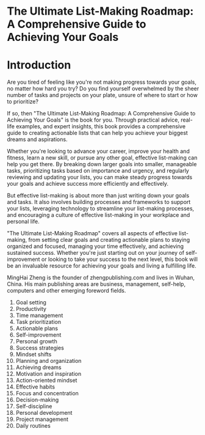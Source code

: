 # The Ultimate List-Making Roadmap: A Comprehensive Guide to Achieving Your Goals

# Introduction

Are you tired of feeling like you're not making progress towards your goals, no matter how hard you try? Do you find yourself overwhelmed by the sheer number of tasks and projects on your plate, unsure of where to start or how to prioritize?

If so, then "The Ultimate List-Making Roadmap: A Comprehensive Guide to Achieving Your Goals" is the book for you. Through practical advice, real-life examples, and expert insights, this book provides a comprehensive guide to creating actionable lists that can help you achieve your biggest dreams and aspirations.

Whether you're looking to advance your career, improve your health and fitness, learn a new skill, or pursue any other goal, effective list-making can help you get there. By breaking down larger goals into smaller, manageable tasks, prioritizing tasks based on importance and urgency, and regularly reviewing and updating your lists, you can make steady progress towards your goals and achieve success more efficiently and effectively.

But effective list-making is about more than just writing down your goals and tasks. It also involves building processes and frameworks to support your lists, leveraging technology to streamline your list-making processes, and encouraging a culture of effective list-making in your workplace and personal life.

"The Ultimate List-Making Roadmap" covers all aspects of effective list-making, from setting clear goals and creating actionable plans to staying organized and focused, managing your time effectively, and achieving sustained success. Whether you're just starting out on your journey of self-improvement or looking to take your success to the next level, this book will be an invaluable resource for achieving your goals and living a fulfilling life.


MingHai Zheng is the founder of zhengpublishing.com and lives in Wuhan, China. His main publishing areas are business, management, self-help, computers and other emerging foreword fields.



1. Goal setting
2. Productivity
3. Time management
4. Task prioritization
5. Actionable plans
6. Self-improvement
7. Personal growth
8. Success strategies
9. Mindset shifts
10. Planning and organization
11. Achieving dreams
12. Motivation and inspiration
13. Action-oriented mindset
14. Effective habits
15. Focus and concentration
16. Decision-making
17. Self-discipline
18. Personal development
19. Project management
20. Daily routines

